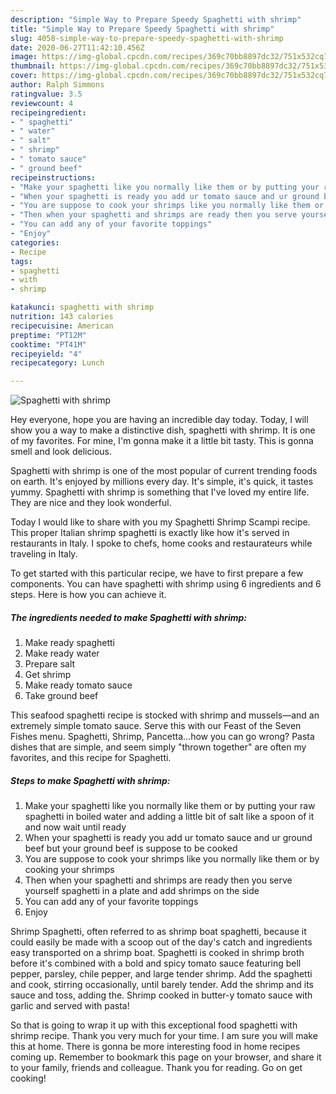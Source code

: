 ```yaml
---
description: "Simple Way to Prepare Speedy Spaghetti with shrimp"
title: "Simple Way to Prepare Speedy Spaghetti with shrimp"
slug: 4058-simple-way-to-prepare-speedy-spaghetti-with-shrimp
date: 2020-06-27T11:42:10.456Z
image: https://img-global.cpcdn.com/recipes/369c70bb8897dc32/751x532cq70/spaghetti-with-shrimp-recipe-main-photo.jpg
thumbnail: https://img-global.cpcdn.com/recipes/369c70bb8897dc32/751x532cq70/spaghetti-with-shrimp-recipe-main-photo.jpg
cover: https://img-global.cpcdn.com/recipes/369c70bb8897dc32/751x532cq70/spaghetti-with-shrimp-recipe-main-photo.jpg
author: Ralph Simmons
ratingvalue: 3.5
reviewcount: 4
recipeingredient:
- " spaghetti"
- " water"
- " salt"
- " shrimp"
- " tomato sauce"
- " ground beef"
recipeinstructions:
- "Make your spaghetti like you normally like them or by putting your raw spaghetti in boiled water and adding a little bit of salt like a spoon of it and now wait until ready"
- "When your spaghetti is ready you add ur tomato sauce and ur ground beef but your ground beef is suppose to be cooked"
- "You are suppose to cook your shrimps like you normally like them or by cooking your shrimps"
- "Then when your spaghetti and shrimps are ready then you serve yourself spaghetti in a plate and add shrimps on the side"
- "You can add any of your favorite toppings"
- "Enjoy"
categories:
- Recipe
tags:
- spaghetti
- with
- shrimp

katakunci: spaghetti with shrimp 
nutrition: 143 calories
recipecuisine: American
preptime: "PT12M"
cooktime: "PT41M"
recipeyield: "4"
recipecategory: Lunch

---
```



![Spaghetti with shrimp](https://img-global.cpcdn.com/recipes/369c70bb8897dc32/751x532cq70/spaghetti-with-shrimp-recipe-main-photo.jpg)

Hey everyone, hope you are having an incredible day today. Today, I will show you a way to make a distinctive dish, spaghetti with shrimp. It is one of my favorites. For mine, I'm gonna make it a little bit tasty. This is gonna smell and look delicious.

Spaghetti with shrimp is one of the most popular of current trending foods on earth. It's enjoyed by millions every day. It's simple, it's quick, it tastes yummy. Spaghetti with shrimp is something that I've loved my entire life. They are nice and they look wonderful.

Today I would like to share with you my Spaghetti Shrimp Scampi recipe. This proper Italian shrimp spaghetti is exactly like how it&#39;s served in restaurants in Italy. I spoke to chefs, home cooks and restaurateurs while traveling in Italy.


To get started with this particular recipe, we have to first prepare a few components. You can have spaghetti with shrimp using 6 ingredients and 6 steps. Here is how you can achieve it.

<!--inarticleads1-->

##### The ingredients needed to make Spaghetti with shrimp:

1. Make ready  spaghetti
1. Make ready  water
1. Prepare  salt
1. Get  shrimp
1. Make ready  tomato sauce
1. Take  ground beef


This seafood spaghetti recipe is stocked with shrimp and mussels—and an extremely simple tomato sauce. Serve this with our Feast of the Seven Fishes menu. Spaghetti, Shrimp, Pancetta…how you can go wrong? Pasta dishes that are simple, and seem simply &#34;thrown together&#34; are often my favorites, and this recipe for Spaghetti. 

<!--inarticleads2-->

##### Steps to make Spaghetti with shrimp:

1. Make your spaghetti like you normally like them or by putting your raw spaghetti in boiled water and adding a little bit of salt like a spoon of it and now wait until ready
1. When your spaghetti is ready you add ur tomato sauce and ur ground beef but your ground beef is suppose to be cooked
1. You are suppose to cook your shrimps like you normally like them or by cooking your shrimps
1. Then when your spaghetti and shrimps are ready then you serve yourself spaghetti in a plate and add shrimps on the side
1. You can add any of your favorite toppings
1. Enjoy


Shrimp Spaghetti, often referred to as shrimp boat spaghetti, because it could easily be made with a scoop out of the day&#39;s catch and ingredients easy transported on a shrimp boat. Spaghetti is cooked in shrimp broth before it&#39;s combined with a bold and spicy tomato sauce featuring bell pepper, parsley, chile pepper, and large tender shrimp. Add the spaghetti and cook, stirring occasionally, until barely tender. Add the shrimp and its sauce and toss, adding the. Shrimp cooked in butter-y tomato sauce with garlic and served with pasta! 

So that is going to wrap it up with this exceptional food spaghetti with shrimp recipe. Thank you very much for your time. I am sure you will make this at home. There is gonna be more interesting food in home recipes coming up. Remember to bookmark this page on your browser, and share it to your family, friends and colleague. Thank you for reading. Go on get cooking!
